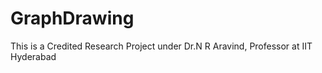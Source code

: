 # GraphDrawing
This is a Credited Research Project under Dr.N R Aravind, Professor at IIT Hyderabad 
